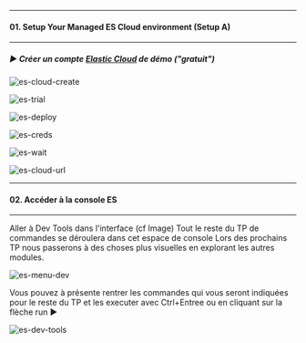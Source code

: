       
---
#### 01. Setup Your Managed ES Cloud environment (Setup A)
---
        
##### :arrow_forward: Créer un compte [Elastic Cloud](https://cloud.elastic.co/registration) de démo ("gratuit")  
        

![es-cloud-create](https://user-images.githubusercontent.com/28993140/182388755-87dbd96b-2f78-466b-9707-8fb480367560.png)

![es-trial](https://user-images.githubusercontent.com/28993140/182390567-21645554-a47d-406d-9b51-c868215bb1e8.png)

![es-deploy](https://user-images.githubusercontent.com/28993140/182390672-a696540c-bf8d-4409-b7a6-bfef6b3c4619.png)

![es-creds](https://user-images.githubusercontent.com/28993140/182390709-c623d506-4c34-419c-be05-a1cd9089fa82.png)
        
![es-wait](https://user-images.githubusercontent.com/28993140/182390760-15be0118-1ffe-4b08-ad97-2cc0b502a188.png)
        
![es-cloud-url](https://user-images.githubusercontent.com/28993140/182387968-ae7f2f50-40fd-4103-a4a3-677b995f1e20.png)

---
#### 02. Accéder à la console ES
---  

Aller à Dev Tools dans l'interface (cf Image)
Tout le reste du TP de commandes se déroulera dans cet espace de console
Lors des prochains TP nous passerons à des choses plus visuelles en explorant les autres modules. 

![es-menu-dev](https://user-images.githubusercontent.com/28993140/182403395-c0ca407a-1a76-4772-a2e3-5d9e9dba5b5a.png)

Vous pouvez à présente rentrer les commandes qui vous seront indiquées pour le reste du TP et les executer avec Ctrl+Entree ou en cliquant sur la flèche run :arrow_forward:

![es-dev-tools](https://user-images.githubusercontent.com/28993140/182404708-1fb32587-7dd5-464b-8384-59de917ef227.png)
